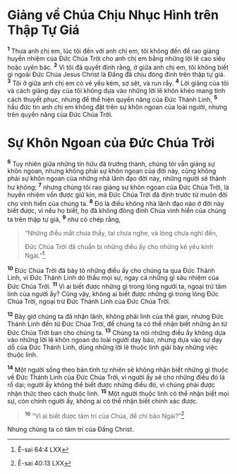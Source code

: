 # Giảng về Chúa Chịu Nhục Hình trên Thập Tự Giá

<sup><b>1</b></sup> Thưa anh chị em, lúc tôi đến với anh chị em, tôi không đến để rao giảng huyền nhiệm của Ðức Chúa Trời cho anh chị em bằng những lời lẽ cao siêu hoặc uyên bác. <sup><b>2</b></sup> Vì tôi đã quyết định rằng, ở giữa anh chị em, tôi không biết gì ngoài Ðức Chúa Jesus Christ là Ðấng đã chịu đóng đinh trên thập tự giá. <sup><b>3</b></sup> Tôi ở giữa anh chị em có vẻ yếu kém, sợ sệt, và run rẩy. <sup><b>4</b></sup> Lời giảng của tôi và cách giảng dạy của tôi không dựa vào những lời lẽ khôn khéo mang tính cách thuyết phục, nhưng để thể hiện quyền năng của Ðức Thánh Linh, <sup><b>5</b></sup> hầu đức tin anh chị em không đặt trên sự khôn ngoan của loài người, nhưng trên quyền năng của Ðức Chúa Trời.

# Sự Khôn Ngoan của Ðức Chúa Trời

<sup><b>6</b></sup> Tuy nhiên giữa những tín hữu đã trưởng thành, chúng tôi vẫn giảng sự khôn ngoan, nhưng không phải sự khôn ngoan của đời này, cũng không phải sự khôn ngoan của những nhà lãnh đạo đời này, những người sẽ thành hư không; <sup><b>7</b></sup> nhưng chúng tôi rao giảng sự khôn ngoan của Ðức Chúa Trời, là huyền nhiệm vốn được giữ kín, mà Ðức Chúa Trời đã định trước từ muôn đời cho vinh hiển của chúng ta. <sup><b>8</b></sup> Ðó là điều không nhà lãnh đạo nào ở đời này biết được, vì nếu họ biết, họ đã không đóng đinh Chúa vinh hiển của chúng ta trên thập tự giá, <sup><b>9</b></sup> như có chép rằng,

> “Những điều mắt chưa thấy, tai chưa nghe, và lòng chưa nghĩ đến,
>
> Ðức Chúa Trời đã chuẩn bị những điều ấy cho những kẻ yêu kính Ngài.”[^1@-50ffdc50-9539-4d68-bb10-7c4e2f4e36c9]

<sup><b>10</b></sup> Ðức Chúa Trời đã bày tỏ những điều ấy cho chúng ta qua Ðức Thánh Linh, vì Ðức Thánh Linh dò thấu mọi sự, ngay cả những gì sâu nhiệm của Ðức Chúa Trời. <sup><b>11</b></sup> Vì ai biết được những gì trong lòng người ta, ngoại trừ tâm linh của người ấy? Cũng vậy, không ai biết được những gì trong lòng Ðức Chúa Trời, ngoại trừ Ðức Thánh Linh của Ðức Chúa Trời.

<sup><b>12</b></sup> Bây giờ chúng ta đã nhận lãnh, không phải linh của thế gian, nhưng Ðức Thánh Linh đến từ Ðức Chúa Trời, để chúng ta có thể nhận biết những ân tứ Ðức Chúa Trời ban cho chúng ta. <sup><b>13</b></sup> Chúng ta nói những điều ấy không dựa vào những lời lẽ khôn ngoan do loài người dạy bảo, nhưng dựa vào sự dạy dỗ của Ðức Thánh Linh, dùng những lời lẽ thuộc linh giãi bày những việc thuộc linh.

<sup><b>14</b></sup> Một người sống theo bản tính tự nhiên sẽ không nhận biết những gì thuộc về Ðức Thánh Linh của Ðức Chúa Trời, vì người ấy sẽ cho những điều đó là rồ dại; người ấy không thể biết được những điều đó, vì chúng phải được nhận thức theo cách thuộc linh. <sup><b>15</b></sup> Một người thuộc linh có thể nhận biết mọi sự, còn chính người ấy, không ai có thể nhận biết chính xác được.

> <sup><b>16</b></sup> “Vì ai biết được tâm trí của Chúa, để chỉ bảo Ngài?”[^2@-50ffdc50-9539-4d68-bb10-7c4e2f4e36c9]

Nhưng chúng ta có tâm trí của Ðấng Christ.

[^1@-50ffdc50-9539-4d68-bb10-7c4e2f4e36c9]: Ê-sai 64:4 LXX

[^2@-50ffdc50-9539-4d68-bb10-7c4e2f4e36c9]: Ê-sai 40:13 LXX
